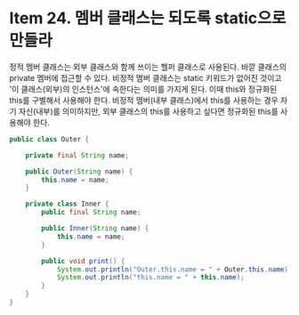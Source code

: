 # Item 24. 멤버 클래스는 되도록 static으로 만들라

정적 멤버 클래스는 외부 클래스와 함께 쓰이는 헬퍼 클래스로 사용된다. 바깥 클래스의 private 멤버에 접근할 수 있다. 비정적 멤버 클래스는 static 키워드가 없어진 것이고 '이 클래스(외부)의 인스턴스'에 속한다는 의미를 가지게 된다. 이때 this와 정규화된 this를 구별해서 사용해야 한다. 비정적 멤버(내부 클래스)에서 this를 사용하는 경우 자기 자신(내부)를 의미하지만, 외부 클래스의 this를 사용하고 싶다면 정규화된 this를 사용해야 한다. 

```java
public class Outer {

    private final String name;

    public Outer(String name) {
        this.name = name;
    }

    private class Inner {
        public final String name;

        public Inner(String name) {
            this.name = name;
        }

        public void print() {
            System.out.println("Outer.this.name = " + Outer.this.name);
            System.out.println("this.name = " + this.name);
        }
    }
}
``````